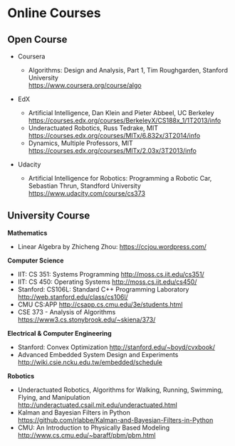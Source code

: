 # Online Courses

## Open Course

* Coursera
	- Algorithms: Design and Analysis, Part 1, Tim Roughgarden, Stanford University  
        https://www.coursera.org/course/algo
* EdX
	- Artificial Intelligence, Dan Klein and Pieter Abbeel, UC Berkeley  
        https://courses.edx.org/courses/BerkeleyX/CS188x_1/1T2013/info		
	- Underactuated Robotics, Russ Tedrake, MIT  
        https://courses.edx.org/courses/MITx/6.832x/3T2014/info
	- Dynamics, Multiple Professors, MIT  
        https://courses.edx.org/courses/MITx/2.03x/3T2013/info
		
* Udacity
	- Artificial Intelligence for Robotics: Programming a Robotic Car, Sebastian Thrun, Standford University  
        https://www.udacity.com/course/cs373
		
	
## University Course

**Mathematics**

* Linear Algebra by Zhicheng Zhou: https://ccjou.wordpress.com/

**Computer Science**

* IIT: CS 351: Systems Programming http://moss.cs.iit.edu/cs351/
* IIT: CS 450: Operating Systems http://moss.cs.iit.edu/cs450/
* Stanford: CS106L: Standard C++ Programming Laboratory http://web.stanford.edu/class/cs106l/
* CMU CS:APP http://csapp.cs.cmu.edu/3e/students.html
* CSE 373 - Analysis of Algorithms https://www3.cs.stonybrook.edu/~skiena/373/

**Electrical & Computer Engineering**

* Stanford: Convex Optimization http://stanford.edu/~boyd/cvxbook/
* Advanced Embedded System Design and Experiments http://wiki.csie.ncku.edu.tw/embedded/schedule

**Robotics**

* Underactuated Robotics, Algorithms for Walking, Running, Swimming, Flying, and Manipulation http://underactuated.csail.mit.edu/underactuated.html
* Kalman and Bayesian Filters in Python https://github.com/rlabbe/Kalman-and-Bayesian-Filters-in-Python
* CMU: An Introduction to Physically Based Modeling http://www.cs.cmu.edu/~baraff/pbm/pbm.html
